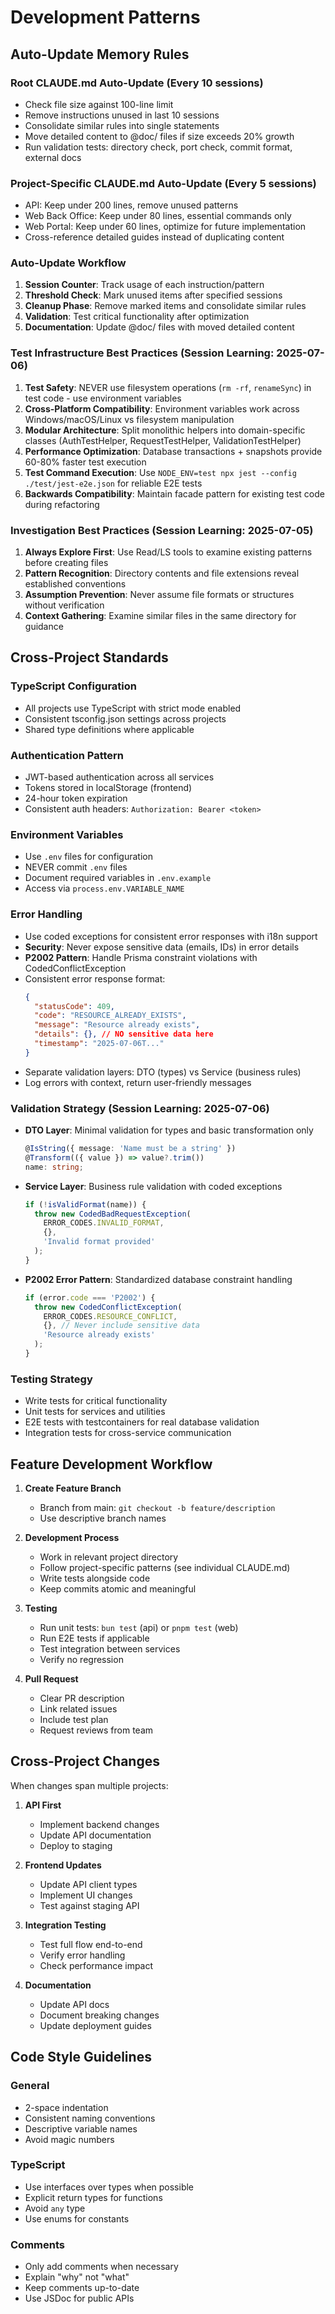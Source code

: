 # Development Patterns

## Auto-Update Memory Rules

### Root CLAUDE.md Auto-Update (Every 10 sessions)
- Check file size against 100-line limit
- Remove instructions unused in last 10 sessions
- Consolidate similar rules into single statements
- Move detailed content to @doc/ files if size exceeds 20% growth
- Run validation tests: directory check, port check, commit format, external docs

### Project-Specific CLAUDE.md Auto-Update (Every 5 sessions)
- API: Keep under 200 lines, remove unused patterns
- Web Back Office: Keep under 80 lines, essential commands only
- Web Portal: Keep under 60 lines, optimize for future implementation
- Cross-reference detailed guides instead of duplicating content

### Auto-Update Workflow
1. **Session Counter**: Track usage of each instruction/pattern
2. **Threshold Check**: Mark unused items after specified sessions
3. **Cleanup Phase**: Remove marked items and consolidate similar rules
4. **Validation**: Test critical functionality after optimization
5. **Documentation**: Update @doc/ files with moved detailed content

### Test Infrastructure Best Practices (Session Learning: 2025-07-06)
1. **Test Safety**: NEVER use filesystem operations (`rm -rf`, `renameSync`) in test code - use environment variables
2. **Cross-Platform Compatibility**: Environment variables work across Windows/macOS/Linux vs filesystem manipulation
3. **Modular Architecture**: Split monolithic helpers into domain-specific classes (AuthTestHelper, RequestTestHelper, ValidationTestHelper)
4. **Performance Optimization**: Database transactions + snapshots provide 60-80% faster test execution
5. **Test Command Execution**: Use `NODE_ENV=test npx jest --config ./test/jest-e2e.json` for reliable E2E tests
6. **Backwards Compatibility**: Maintain facade pattern for existing test code during refactoring

### Investigation Best Practices (Session Learning: 2025-07-05)
1. **Always Explore First**: Use Read/LS tools to examine existing patterns before creating files
2. **Pattern Recognition**: Directory contents and file extensions reveal established conventions
3. **Assumption Prevention**: Never assume file formats or structures without verification
4. **Context Gathering**: Examine similar files in the same directory for guidance

## Cross-Project Standards

### TypeScript Configuration
- All projects use TypeScript with strict mode enabled
- Consistent tsconfig.json settings across projects
- Shared type definitions where applicable

### Authentication Pattern
- JWT-based authentication across all services
- Tokens stored in localStorage (frontend)
- 24-hour token expiration
- Consistent auth headers: `Authorization: Bearer <token>`

### Environment Variables
- Use `.env` files for configuration
- NEVER commit `.env` files
- Document required variables in `.env.example`
- Access via `process.env.VARIABLE_NAME`

### Error Handling
- Use coded exceptions for consistent error responses with i18n support
- **Security**: Never expose sensitive data (emails, IDs) in error details
- **P2002 Pattern**: Handle Prisma constraint violations with CodedConflictException
- Consistent error response format:
  ```json
  {
    "statusCode": 409,
    "code": "RESOURCE_ALREADY_EXISTS",
    "message": "Resource already exists",
    "details": {}, // NO sensitive data here
    "timestamp": "2025-07-06T..."
  }
  ```
- Separate validation layers: DTO (types) vs Service (business rules)
- Log errors with context, return user-friendly messages

### Validation Strategy (Session Learning: 2025-07-06)
- **DTO Layer**: Minimal validation for types and basic transformation only
  ```typescript
  @IsString({ message: 'Name must be a string' })
  @Transform(({ value }) => value?.trim())
  name: string;
  ```
- **Service Layer**: Business rule validation with coded exceptions
  ```typescript
  if (!isValidFormat(name)) {
    throw new CodedBadRequestException(
      ERROR_CODES.INVALID_FORMAT,
      {},
      'Invalid format provided'
    );
  }
  ```
- **P2002 Error Pattern**: Standardized database constraint handling
  ```typescript
  if (error.code === 'P2002') {
    throw new CodedConflictException(
      ERROR_CODES.RESOURCE_CONFLICT,
      {}, // Never include sensitive data
      'Resource already exists'
    );
  }
  ```

### Testing Strategy
- Write tests for critical functionality
- Unit tests for services and utilities
- E2E tests with testcontainers for real database validation
- Integration tests for cross-service communication

## Feature Development Workflow

1. **Create Feature Branch**
   - Branch from main: `git checkout -b feature/description`
   - Use descriptive branch names

2. **Development Process**
   - Work in relevant project directory
   - Follow project-specific patterns (see individual CLAUDE.md)
   - Write tests alongside code
   - Keep commits atomic and meaningful

3. **Testing**
   - Run unit tests: `bun test` (api) or `pnpm test` (web)
   - Run E2E tests if applicable
   - Test integration between services
   - Verify no regression

4. **Pull Request**
   - Clear PR description
   - Link related issues
   - Include test plan
   - Request reviews from team

## Cross-Project Changes

When changes span multiple projects:

1. **API First**
   - Implement backend changes
   - Update API documentation
   - Deploy to staging

2. **Frontend Updates**
   - Update API client types
   - Implement UI changes
   - Test against staging API

3. **Integration Testing**
   - Test full flow end-to-end
   - Verify error handling
   - Check performance impact

4. **Documentation**
   - Update API docs
   - Document breaking changes
   - Update deployment guides

## Code Style Guidelines

### General
- 2-space indentation
- Consistent naming conventions
- Descriptive variable names
- Avoid magic numbers

### TypeScript
- Use interfaces over types when possible
- Explicit return types for functions
- Avoid `any` type
- Use enums for constants

### Comments
- Only add comments when necessary
- Explain "why" not "what"
- Keep comments up-to-date
- Use JSDoc for public APIs